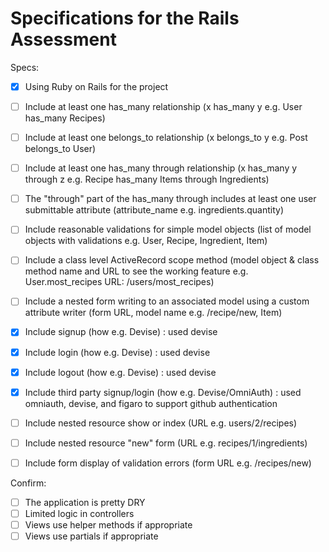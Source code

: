 # Specifications for the Rails Assessment

Specs:
- [x] Using Ruby on Rails for the project



- [ ] Include at least one has_many relationship (x has_many y e.g. User has_many Recipes) 

- [ ] Include at least one belongs_to relationship (x belongs_to y e.g. Post belongs_to User)

- [ ] Include at least one has_many through relationship (x has_many y through z e.g. Recipe has_many Items through Ingredients)

- [ ] The "through" part of the has_many through includes at least one user submittable attribute (attribute_name e.g. ingredients.quantity)

- [ ] Include reasonable validations for simple model objects (list of model objects with validations e.g. User, Recipe, Ingredient, Item)

- [ ] Include a class level ActiveRecord scope method (model object & class method name and URL to see the working feature e.g. User.most_recipes URL: /users/most_recipes)

- [ ] Include a nested form writing to an associated model using a custom attribute writer (form URL, model name e.g. /recipe/new, Item)





- [x] Include signup (how e.g. Devise) : used devise
- [x] Include login (how e.g. Devise) : used devise
- [x] Include logout (how e.g. Devise) : used devise
- [x] Include third party signup/login (how e.g. Devise/OmniAuth) : used omniauth, devise, and figaro to support github authentication


- [ ] Include nested resource show or index (URL e.g. users/2/recipes)
- [ ] Include nested resource "new" form (URL e.g. recipes/1/ingredients)
- [ ] Include form display of validation errors (form URL e.g. /recipes/new)





Confirm:
- [ ] The application is pretty DRY
- [ ] Limited logic in controllers
- [ ] Views use helper methods if appropriate
- [ ] Views use partials if appropriate

